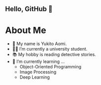 ## Hello, GitHub 👋



# About Me

- 🦋 My name is Yukito Aomi.
- 🧑‍🎓 I’m currently a university student.
- 📚 My hobby is reading detective stories.
- 🌱 I’m currently learning ...
  - Object-Oriented Programming
  - Image Processing
  - Deep Learning

<!--
# 自己紹介

- 🦋 僕の名前は碧海ユキトです。
- 🧑‍🎓 現在は大学生です。
- 📚 趣味は推理小説を読むことです。
- 🌱 現在は次のことを学んでいます。
  - オブジェクト指向プラグラミング
  - 画像処理
  - ディープラーニング（深層学習）
-->
